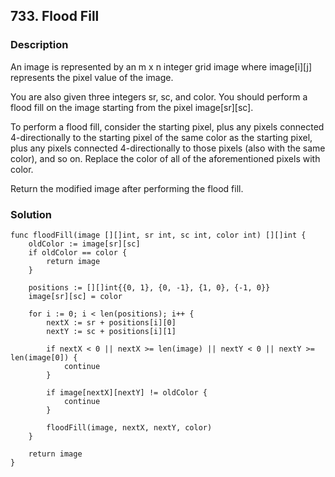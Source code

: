 ## 733. Flood Fill

### Description

An image is represented by an m x n integer grid image where image[i][j] represents the pixel value of the image.

You are also given three integers sr, sc, and color. You should perform a flood fill on the image starting from the pixel image[sr][sc].

To perform a flood fill, consider the starting pixel, plus any pixels connected 4-directionally to the starting pixel of the same color as the starting pixel, plus any pixels connected 4-directionally to those pixels (also with the same color), and so on. Replace the color of all of the aforementioned pixels with color.

Return the modified image after performing the flood fill.

### Solution

```
func floodFill(image [][]int, sr int, sc int, color int) [][]int {
	oldColor := image[sr][sc]
	if oldColor == color {
		return image
	}

	positions := [][]int{{0, 1}, {0, -1}, {1, 0}, {-1, 0}}
	image[sr][sc] = color

	for i := 0; i < len(positions); i++ {
		nextX := sr + positions[i][0]
		nextY := sc + positions[i][1]

		if nextX < 0 || nextX >= len(image) || nextY < 0 || nextY >= len(image[0]) {
			continue
		}

		if image[nextX][nextY] != oldColor {
			continue
		}

		floodFill(image, nextX, nextY, color)
	}

	return image
}
```